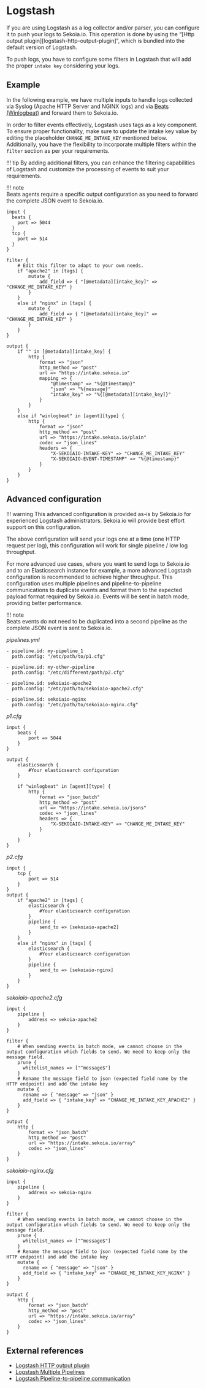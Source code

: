 # Logstash

If you are using Logstash as a log collector and/or parser, you can configure it to push your logs to Sekoia.io. This operation is done by using the “[Http output plugin][logstash-http-output-plugin]”, which is bundled into the default version of Logstash.

To push logs, you have to configure some filters in Logstash that will add the proper `intake key` considering your logs.

## Example

In the following example, we have multiple inputs to handle logs collected via Syslog (Apache HTTP Server and NGINX logs) and via [Beats (Winlogbeat)](/integration/integrations/endpoint/winlogbeat.md) and forward them to Sekoia.io. 

In order to filter events effectively, Logstash uses tags as a key component. To ensure proper functionality, make sure to update the intake key value by editing the placeholder `CHANGE_ME_INTAKE_KEY` mentioned below. Additionally, you have the flexibility to incorporate multiple filters within the `filter` section as per your requirements.

!!! tip 
    By adding additional filters, you can enhance the filtering capabilities of Logstash and customize the processing of events to suit your requirements.

!!! note    
    Beats agents require a specific output configuration as you need to forward the complete JSON event to Sekoia.io.

```
input {
  beats {
    port => 5044
  }
  tcp {
    port => 514
  }
}

filter {
    # Edit this filter to adapt to your own needs.
    if "apache2" in [tags] {
        mutate {
            add_field => { "[@metadata][intake_key]" => "CHANGE_ME_INTAKE_KEY" }
        }
    }
    else if "nginx" in [tags] {
        mutate {
            add_field => { "[@metadata][intake_key]" => "CHANGE_ME_INTAKE_KEY" }
        }
    }
}

output {
    if "" in [@metadata][intake_key] {
        http {
            format => "json"
            http_method => "post"
            url => "https://intake.sekoia.io"
            mapping => {
                "@timestamp" => "%{@timestamp}"
                "json" => "%{message}"
                "intake_key" => "%{[@metadata][intake_key]}"
            }
        }
    }
    else if "winlogbeat" in [agent][type] {
        http {
            format => "json"
            http_method => "post"
            url => "https://intake.sekoia.io/plain"
            codec => "json_lines"
            headers => {
                "X-SEKOIAIO-INTAKE-KEY" => "CHANGE_ME_INTAKE_KEY"
                "X-SEKOIAIO-EVENT-TIMESTAMP" => "%{@timestamp}"
            }
        }
    }
}
```

## Advanced configuration

!!! warning
    This advanced configuration is provided as-is by Sekoia.io for experienced Logstash administrators. Sekoia.io will provide best effort support on this configuration.

The above configuration will send your logs one at a time (one HTTP request per log), this configuration will work for single pipeline / low log throughput.

For more advanced use cases, where you want to send logs to Sekoia.io and to an Elasticsearch instance for example, a more advanced Logstash configuration is recommended to achieve higher throughput. This configuration uses multiple pipelines and pipeline-to-pipeline communications to duplicate events and format them to the expected payload format required by Sekoia.io. Events will be sent in batch mode, providing better performance.

!!! note    
    Beats events do not need to be duplicated into a second pipeline as the complete JSON event is sent to Sekoia.io.

*pipelines.yml*
```
- pipeline.id: my-pipeline_1
  path.config: "/etc/path/to/p1.cfg"

- pipeline.id: my-other-pipeline
  path.config: "/etc/different/path/p2.cfg"

- pipeline.id: sekoiaio-apache2
  path.config: "/etc/path/to/sekoiaio-apache2.cfg"

- pipeline.id: sekoiaio-nginx
  path.config: "/etc/path/to/sekoiaio-nginx.cfg"
```

*p1.cfg*
```
input {
    beats {
        port => 5044
    }
}

output {
    elasticsearch {
        #Your elasticsearch configuration
    }

    if "winlogbeat" in [agent][type] {
        http {
            format => "json_batch"
            http_method => "post"
            url => "https://intake.sekoia.io/jsons"
            codec => "json_lines"
            headers => {
                "X-SEKOIAIO-INTAKE-KEY" => "CHANGE_ME_INTAKE_KEY"
            }
        }
    }
}
```

*p2.cfg*
```
input {
    tcp {
        port => 514
    }
}
output {
    if "apache2" in [tags] {
        elasticsearch {
            #Your elasticsearch configuration
        }
        pipeline {
            send_to => [sekoiaio-apache2]
        }
    }
    else if "nginx" in [tags] {
        elasticsearch {
            #Your elasticsearch configuration
        }
        pipeline {
            send_to => [sekoiaio-nginx]
        }
    }
}
```

*sekoiaio-apache2.cfg*
```
input {
    pipeline {
        address => sekoia-apache2
    }
}

filter {
    # When sending events in batch mode, we cannot choose in the output configuration which fields to send. We need to keep only the message field.
    prune {
      whitelist_names => ["^message$"]
    }
    # Rename the message field to json (expected field name by the HTTP endpoint) and add the intake key
    mutate {
      rename => { "message" => "json" }
      add_field => { "intake_key" => "CHANGE_ME_INTAKE_KEY_APACHE2" }
    }
}

output {
    http {
        format => "json_batch"
        http_method => "post"
        url => "https://intake.sekoia.io/array"
        codec => "json_lines"
    }
}
```

*sekoiaio-nginx.cfg*
```
input {
    pipeline {
        address => sekoia-nginx
    }
}

filter {
    # When sending events in batch mode, we cannot choose in the output configuration which fields to send. We need to keep only the message field.
    prune {
      whitelist_names => ["^message$"]
    }
    # Rename the message field to json (expected field name by the HTTP endpoint) and add the intake key
    mutate {
      rename => { "message" => "json" }
      add_field => { "intake_key" => "CHANGE_ME_INTAKE_KEY_NGINX" }
    }
}

output {
    http {
        format => "json_batch"
        http_method => "post"
        url => "https://intake.sekoia.io/array"
        codec => "json_lines"
    }
}
```

## External references

- [Logstash HTTP output plugin](https://www.elastic.co/guide/en/logstash/current/plugins-outputs-http.html)
- [Logstash Multiple Pipelines](https://www.elastic.co/guide/en/logstash/current/multiple-pipelines.html)
- [Logstash Pipeline-to-pipeline communication](https://www.elastic.co/guide/en/logstash/current/pipeline-to-pipeline.html)